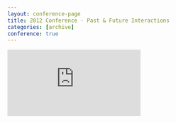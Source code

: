 ```yaml
---
layout: conference-page
title: 2012 Conference - Past & Future Interactions
categories: [archive]
conference: true
---
```

<div class="embed-container">
	<iframe src="http://2012.uxbrighton.org.uk/" frameborder="0"></iframe>
</div>
